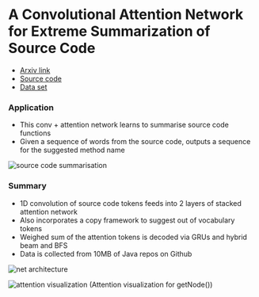 # A Convolutional Attention Network for Extreme Summarization of Source Code

* [Arxiv link](http://arxiv.org/pdf/1602.03001v1.pdf)
* [Source code](https://github.com/mast-group/convolutional-attention/)
* [Data set](http://groups.inf.ed.ac.uk/cup/codeattention/)

### Application
* This conv + attention network learns to summarise source code functions
* Given a sequence of words from the source code, outputs a sequence for the suggested method name

![source code summarisation](http://s32.postimg.org/q0ns2v39x/Screen_Shot_2016_05_09_at_10_12_25_PM.png)

### Summary
* 1D convolution of source code tokens feeds into 2 layers of stacked attention network
* Also incorporates a copy framework to suggest out of vocabulary tokens
* Weighed sum of the attention tokens is decoded via GRUs and hybrid beam and BFS
* Data is collected from 10MB of Java repos on Github

![net architecture](http://s32.postimg.org/rc2fdy0yd/Screen_Shot_2016_05_09_at_10_18_36_PM.png)

![attention visualization](http://s32.postimg.org/cu1juyi51/Screen_Shot_2016_05_09_at_10_21_14_PM.png)
(Attention visualization for getNode())

